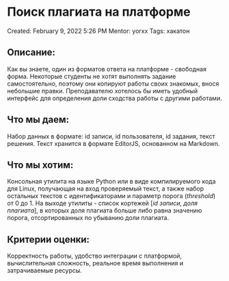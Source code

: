 # Поиск плагиата на платформе

Created: February 9, 2022 5:26 PM
Mentor: yorxx
Tags: хакатон

## Описание:

Как вы знаете, один из форматов ответа на платформе - свободная форма. Некоторые студенты не хотят выполнять задание самостоятельно, поэтому они копируют работы своих знакомых, внося небольшие правки. Преподавателю хотелось бы иметь удобный интерфейс для определения доли сходства работы с другими работами.

## Что мы даем:

Набор данных в формате: id записи, id пользователя, id задания, текст решения. Текст хранится в формате EditorJS, основанном на Markdown.

## Что мы хотим:

Консольная утилита на языке Python или в виде компилируемого кода для Linux, получающая на вход проверяемый текст, а также набор остальных текстов с идентификаторами и параметр порога (*threshold*) от 0 до 1. На выходе утилиты - список кортежей [*id записи, доля плагиата*], в которых доля плагиата больше либо равна значению порога, отсортированных по убыванию доли плагиата.

## Критерии оценки:

Корректность работы, удобство интеграции с платформой, вычислительная сложность, реальное время выполнения и затрачиваемые ресурсы.